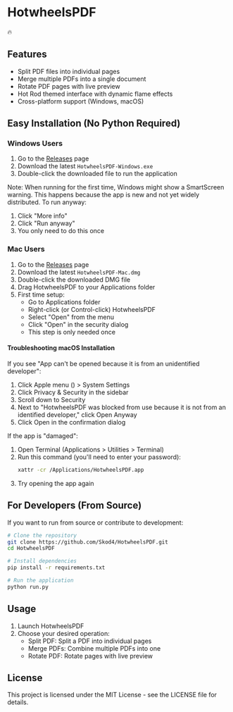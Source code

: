 # HotwheelsPDF

🔥

## Features

- Split PDF files into individual pages
- Merge multiple PDFs into a single document
- Rotate PDF pages with live preview
- Hot Rod themed interface with dynamic flame effects
- Cross-platform support (Windows, macOS)

## Easy Installation (No Python Required)

### Windows Users
1. Go to the [Releases](https://github.com/Skod4/HotwheelsPDF/releases) page
2. Download the latest `HotwheelsPDF-Windows.exe`
3. Double-click the downloaded file to run the application

Note: When running for the first time, Windows might show a SmartScreen warning. This happens because the app is new and not yet widely distributed. To run anyway:
1. Click "More info"
2. Click "Run anyway"
3. You only need to do this once

### Mac Users
1. Go to the [Releases](https://github.com/Skod4/HotwheelsPDF/releases) page
2. Download the latest `HotwheelsPDF-Mac.dmg`
3. Double-click the downloaded DMG file
4. Drag HotwheelsPDF to your Applications folder
5. First time setup:
   - Go to Applications folder
   - Right-click (or Control-click) HotwheelsPDF
   - Select "Open" from the menu
   - Click "Open" in the security dialog
   - This step is only needed once

#### Troubleshooting macOS Installation
If you see "App can't be opened because it is from an unidentified developer":
1. Click Apple menu () > System Settings
2. Click Privacy & Security in the sidebar
3. Scroll down to Security
4. Next to "HotwheelsPDF was blocked from use because it is not from an identified developer," click Open Anyway
5. Click Open in the confirmation dialog

If the app is "damaged":
1. Open Terminal (Applications > Utilities > Terminal)
2. Run this command (you'll need to enter your password):
   ```bash
   xattr -cr /Applications/HotwheelsPDF.app
   ```
3. Try opening the app again

## For Developers (From Source)

If you want to run from source or contribute to development:

```bash
# Clone the repository
git clone https://github.com/Skod4/HotwheelsPDF.git
cd HotwheelsPDF

# Install dependencies
pip install -r requirements.txt

# Run the application
python run.py
```

## Usage

1. Launch HotwheelsPDF
2. Choose your desired operation:
   - Split PDF: Split a PDF into individual pages
   - Merge PDFs: Combine multiple PDFs into one
   - Rotate PDF: Rotate pages with live preview

## License

This project is licensed under the MIT License - see the LICENSE file for details.
